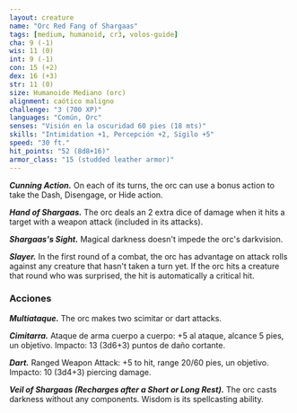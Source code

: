 ```yaml
---
layout: creature
name: "Orc Red Fang of Shargaas"
tags: [medium, humanoid, cr3, volos-guide]
cha: 9 (-1)
wis: 11 (0)
int: 9 (-1)
con: 15 (+2)
dex: 16 (+3)
str: 11 (0)
size: Humanoide Mediano (orc)
alignment: caótico maligno
challenge: "3 (700 XP)"
languages: "Común, Orc"
senses: "Visión en la oscuridad 60 pies (18 mts)"
skills: "Intimidation +1, Percepción +2, Sigilo +5"
speed: "30 ft."
hit_points: "52 (8d8+16)"
armor_class: "15 (studded leather armor)"
---
```


***Cunning Action.*** On each of its turns, the orc can use a bonus action to take the Dash, Disengage, or Hide action.

***Hand of Shargaas.*** The orc deals an 2 extra dice of damage when it hits a target with a weapon attack (included in its attacks).

***Shargaas's Sight.*** Magical darkness doesn't impede the orc's darkvision.

***Slayer.*** In the first round of a combat, the orc has advantage on attack rolls against any creature that hasn't taken a turn yet. If the orc hits a creature that round who was surprised, the hit is automatically a critical hit.

### Acciones

***Multiataque.*** The orc makes two scimitar or dart attacks.

***Cimitarra.*** Ataque de arma cuerpo a cuerpo: +5 al ataque, alcance 5 pies, un objetivo. Impacto: 13 (3d6+3) puntos de daño cortante.

***Dart.*** Ranged Weapon Attack: +5 to hit, range 20/60 pies, un objetivo. Impacto: 10 (3d4+3) piercing damage.

***Veil of Shargaas (Recharges after a Short or Long Rest).*** The orc casts darkness without any components. Wisdom is its spellcasting ability.